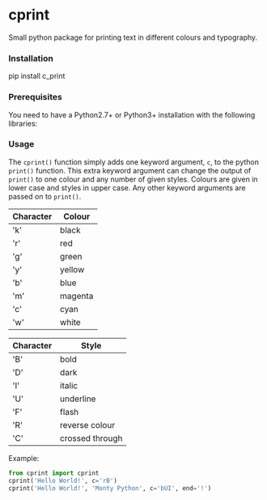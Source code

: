 # cprint
Small python package for printing text in different colours and typography.

### Installation

pip install c_print

### Prerequisites

You need to have a Python2.7+ or Python3+ installation with the following libraries:

### Usage

The `cprint()` function simply adds one keyword argument, `c`, to the python `print()` function. This extra keyword argument can change the output of `print()` to one colour and any number of given styles. Colours are given in lower case and styles in upper case. Any other keyword arguments are passed on to `print()`.

| Character  |  Colour         |
| ---------- | --------------- |
| 'k'        | black           |
| 'r'        | red             |
| 'g'        | green           |
| 'y'        | yellow          |
| 'b'        | blue            |
| 'm'        | magenta         |
| 'c'        | cyan            |
| 'w'        | white           |

| Character  | Style           |
| ---------- | --------------- |
| 'B'        | bold            |
| 'D'        | dark            |
| 'I'        | italic          |
| 'U'        | underline       |
| 'F'        | flash           |
| 'R'        | reverse colour  |
| 'C'        | crossed through |

Example:
```python
from cprint import cprint
cprint('Hello World!', c='rB')
cprint('Hello World!', 'Monty Python', c='bUI', end='!')
```
